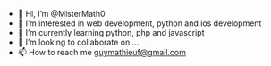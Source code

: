 - 👋 Hi, I’m @MisterMath0
- 👀 I’m interested in web development, python and ios development
- 🌱 I’m currently learning python, php and javascript
- 💞️ I’m looking to collaborate on ...
- 📫 How to reach me guymathieuf@gmail.com

<!---
MisterMath0/MisterMath0 is a ✨ special ✨ repository because its `README.md` (this file) appears on your GitHub profile.
You can click the Preview link to take a look at your changes.
--->
